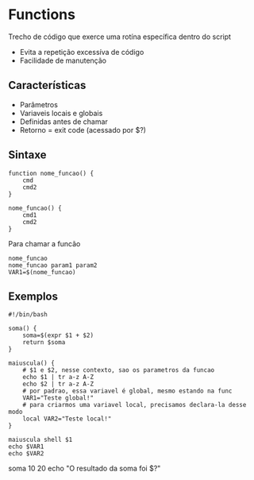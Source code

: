 # Functions
Trecho de código que exerce uma rotína específica dentro do script
- Evita a repetição excessíva de código
- Facilidade de manutenção

## Características
- Parâmetros
- Variaveis locais e globais
- Definidas antes de chamar
- Retorno = exit code (acessado por $?)

## Sintaxe
``` shell
function nome_funcao() {
    cmd
    cmd2
}

nome_funcao() {
    cmd1
    cmd2
}
```
Para chamar a funcão
``` shell
nome_funcao
nome_funcao param1 param2
VAR1=$(nome_funcao)
```

## Exemplos
``` shell
#!/bin/bash

soma() {
    soma=$(expr $1 + $2)
    return $soma
}

maiuscula() {
    # $1 e $2, nesse contexto, sao os parametros da funcao
    echo $1 | tr a-z A-Z
    echo $2 | tr a-z A-Z
    # por padrao, essa variavel é global, mesmo estando na func
    VAR1="Teste global!"
    # para criarmos uma variavel local, precisamos declara-la desse modo
    local VAR2="Teste local!"
}

maiuscula shell $1
echo $VAR1
echo $VAR2
```
soma 10 20
echo "O resultado da soma foi $?"
